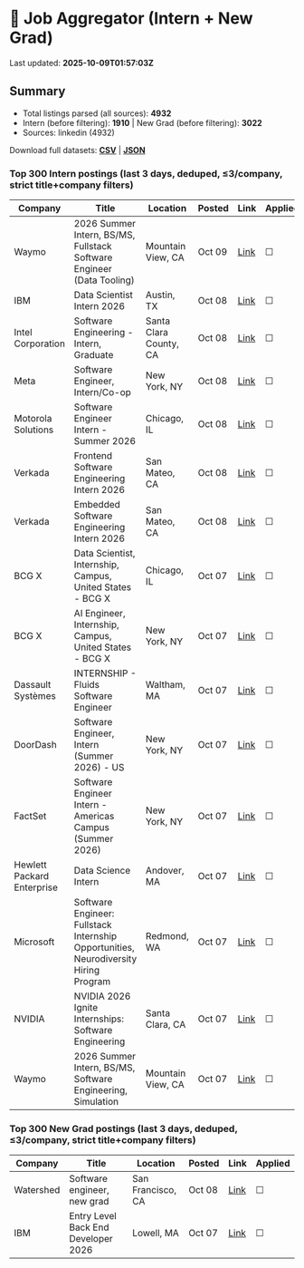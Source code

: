 # 🔎 Job Aggregator (Intern + New Grad)

Last updated: **2025-10-09T01:57:03Z**

## Summary
- Total listings parsed (all sources): **4932**
- Intern (before filtering): **1910** | New Grad (before filtering): **3022**
- Sources: linkedin (4932)

Download full datasets: **[CSV](data/jobs.csv)** | **[JSON](data/jobs.json)**

### Top 300 Intern postings (last 3 days, deduped, ≤3/company, strict title+company filters)
| Company | Title | Location | Posted | Link | Applied |
|---|---|---|---|---|---|
| Waymo | 2026 Summer Intern, BS/MS, Fullstack Software Engineer (Data Tooling) | Mountain View, CA | Oct 09 | [Link](https://www.linkedin.com/jobs/view/2026-summer-intern-bs-ms-fullstack-software-engineer-data-tooling-at-waymo-4311836365?position=8&pageNum=5&refId=mQEilMDCgfODkaiGt%2BmPSQ%3D%3D&trackingId=ng0fuEW4jTCiTKPkqGvrkQ%3D%3D) | ☐ |
| IBM | Data Scientist Intern 2026 | Austin, TX | Oct 08 | [Link](https://www.linkedin.com/jobs/view/data-scientist-intern-2026-at-ibm-4309507812?position=5&pageNum=0&refId=20AbuKUrJexoEuEqJ4541Q%3D%3D&trackingId=YkYMCLwuG19vTVQ8vL7yYg%3D%3D) | ☐ |
| Intel Corporation | Software Engineering - Intern, Graduate | Santa Clara County, CA | Oct 08 | [Link](https://www.linkedin.com/jobs/view/software-engineering-intern-graduate-at-intel-corporation-4311658568?position=10&pageNum=7&refId=COhFQk%2BPr6tRaBqZ1mOjew%3D%3D&trackingId=YMAio1AgvAkMrHEV3BlHkg%3D%3D) | ☐ |
| Meta | Software Engineer, Intern/Co-op | New York, NY | Oct 08 | [Link](https://www.linkedin.com/jobs/view/software-engineer-intern-co-op-at-meta-4299526717?position=6&pageNum=0&refId=RNHbMeP49emx%2BsRTHHDQNQ%3D%3D&trackingId=FLjQ%2BMbK2kmygzqjsuJweA%3D%3D) | ☐ |
| Motorola Solutions | Software Engineer Intern - Summer 2026 | Chicago, IL | Oct 08 | [Link](https://www.linkedin.com/jobs/view/software-engineer-intern-summer-2026-at-motorola-solutions-4311683192?position=10&pageNum=0&refId=UXv1G2bm3zCzw7pBDaKTLg%3D%3D&trackingId=U3MCxMV9ri7AM8rr4vYjRQ%3D%3D) | ☐ |
| Verkada | Frontend Software Engineering Intern 2026 | San Mateo, CA | Oct 08 | [Link](https://www.linkedin.com/jobs/view/frontend-software-engineering-intern-2026-at-verkada-4291804030?position=4&pageNum=5&refId=PNfzHObCmJpjB9thONnj8w%3D%3D&trackingId=gdEKVOxVVySizYN03eRhvA%3D%3D) | ☐ |
| Verkada | Embedded Software Engineering Intern 2026 | San Mateo, CA | Oct 08 | [Link](https://www.linkedin.com/jobs/view/embedded-software-engineering-intern-2026-at-verkada-4291801532?position=9&pageNum=5&refId=PNfzHObCmJpjB9thONnj8w%3D%3D&trackingId=kx7efw25HL0sOf%2FGLjgJvg%3D%3D) | ☐ |
| BCG X | Data Scientist, Internship, Campus, United States - BCG X | Chicago, IL | Oct 07 | [Link](https://www.linkedin.com/jobs/view/data-scientist-internship-campus-united-states-bcg-x-at-bcg-x-4310968910?position=10&pageNum=0&refId=Kx%2F3i1zWdNDEcmUtjVEUlw%3D%3D&trackingId=zN6hryVcGOg3JW8s26QLKg%3D%3D) | ☐ |
| BCG X | AI Engineer, Internship, Campus, United States - BCG X | New York, NY | Oct 07 | [Link](https://www.linkedin.com/jobs/view/ai-engineer-internship-campus-united-states-bcg-x-at-bcg-x-4310961967?position=2&pageNum=0&refId=v2oST7mFW%2F8n%2Fp4OtfkDYw%3D%3D&trackingId=XK%2By%2BXZa2jw131LsryuhbQ%3D%3D) | ☐ |
| Dassault Systèmes | INTERNSHIP - Fluids Software Engineer | Waltham, MA | Oct 07 | [Link](https://www.linkedin.com/jobs/view/internship-fluids-software-engineer-at-dassault-syst%C3%A8mes-4311182866?position=10&pageNum=5&refId=0zJmzhZhoMmjSZxrei5EnA%3D%3D&trackingId=AZk9xMe8IKboEhPnCPBnfQ%3D%3D) | ☐ |
| DoorDash | Software Engineer, Intern (Summer 2026) - US | New York, NY | Oct 07 | [Link](https://www.linkedin.com/jobs/view/software-engineer-intern-summer-2026-us-at-doordash-4310063462?position=1&pageNum=2&refId=MNQDf2spnd8i2bo7wttXUQ%3D%3D&trackingId=zrBYCKS1rldw6gTziOiZ3g%3D%3D) | ☐ |
| FactSet | Software Engineer Intern - Americas Campus (Summer 2026) | New York, NY | Oct 07 | [Link](https://www.linkedin.com/jobs/view/software-engineer-intern-americas-campus-summer-2026-at-factset-4299242631?position=3&pageNum=2&refId=OHySXoelZtANnHFJxDe0YA%3D%3D&trackingId=30UaUIK7XD%2BPDunEhQ5hOA%3D%3D) | ☐ |
| Hewlett Packard Enterprise | Data Science Intern | Andover, MA | Oct 07 | [Link](https://www.linkedin.com/jobs/view/data-science-intern-at-hewlett-packard-enterprise-4310801494?position=6&pageNum=5&refId=okojyxgW13FDROey3RcOHA%3D%3D&trackingId=oISFyjHfHwNcuUjK2CNKZg%3D%3D) | ☐ |
| Microsoft | Software Engineer: Fullstack Internship Opportunities, Neurodiversity Hiring Program | Redmond, WA | Oct 07 | [Link](https://www.linkedin.com/jobs/view/software-engineer-fullstack-internship-opportunities-neurodiversity-hiring-program-at-microsoft-4311378487?position=2&pageNum=7&refId=d%2FxQJQCxaKFJ0yLLo6wFnQ%3D%3D&trackingId=MFjOqa9%2FcmOzVmMStbZRsQ%3D%3D) | ☐ |
| NVIDIA | NVIDIA 2026 Ignite Internships: Software Engineering | Santa Clara, CA | Oct 07 | [Link](https://www.linkedin.com/jobs/view/nvidia-2026-ignite-internships-software-engineering-at-nvidia-4310062958?position=6&pageNum=5&refId=mQEilMDCgfODkaiGt%2BmPSQ%3D%3D&trackingId=VS%2F6iSy4YyjFkWJ8Wo8SpQ%3D%3D) | ☐ |
| Waymo | 2026 Summer Intern, BS/MS, Software Engineering, Simulation | Mountain View, CA | Oct 07 | [Link](https://www.linkedin.com/jobs/view/2026-summer-intern-bs-ms-software-engineering-simulation-at-waymo-4300782879?position=5&pageNum=5&refId=mQEilMDCgfODkaiGt%2BmPSQ%3D%3D&trackingId=YdmIAsspxNsfWzW2SBO4QQ%3D%3D) | ☐ |

### Top 300 New Grad postings (last 3 days, deduped, ≤3/company, strict title+company filters)
| Company | Title | Location | Posted | Link | Applied |
|---|---|---|---|---|---|
| Watershed | Software engineer, new grad | San Francisco, CA | Oct 08 | [Link](https://www.linkedin.com/jobs/view/software-engineer-new-grad-at-watershed-4301383584?position=3&pageNum=2&refId=YsD07iIoagy5etpWqIsaNQ%3D%3D&trackingId=fQ6HlHjWPz0S%2FRU5aFQJ4A%3D%3D) | ☐ |
| IBM | Entry Level Back End Developer 2026 | Lowell, MA | Oct 07 | [Link](https://www.linkedin.com/jobs/view/entry-level-back-end-developer-2026-at-ibm-4290969293?position=4&pageNum=2&refId=4x73zd%2Bq2YKCEPoRWQZtEw%3D%3D&trackingId=wKbLwer4DyE9j%2BoA%2BmC4jw%3D%3D) | ☐ |
